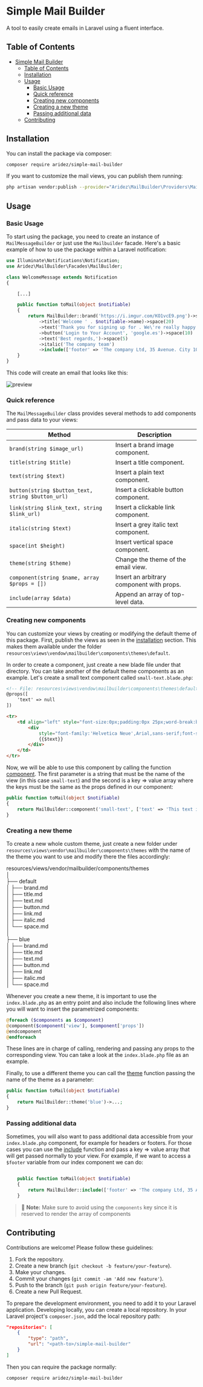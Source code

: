 # Simple Mail Builder

A tool to easily create emails in Laravel using a fluent interface.

## Table of Contents

- [Simple Mail Builder](#simple-mail-builder)
  - [Table of Contents](#table-of-contents)
  - [Installation](#installation)
  - [Usage](#usage)
    - [Basic Usage](#basic-usage)
    - [Quick reference](#quick-reference)
    - [Creating new components](#creating-new-components)
    - [Creating a new theme](#creating-a-new-theme)
    - [Passing additional data](#passing-additional-data)
  - [Contributing](#contributing)

## Installation

You can install the package via composer:

```bash
composer require aridez/simple-mail-builder
```

If you want to customize the mail views, you can publish them running:

```bash
php artisan vendor:publish --provider="Aridez\MailBuilder\Providers\MailBuilderServiceProvider"
```

## Usage

### Basic Usage

To start using the package, you need to create an instance of `MailMessageBuilder` or just use the `Mailbuilder` facade. Here's a basic example of how to use the package within a Laravel notification:

```php
use Illuminate\Notifications\Notification;
use Aridez\MailBuilder\Facades\MailBuilder;

class WelcomeMessage extends Notification
{

    [...]

    public function toMail(object $notifiable)
    {
        return MailBuilder::brand('https://i.imgur.com/KO1vcE9.png')->space(15)
            ->title('Welcome ' . $notifiable->name)->space(20)
            ->text('Thank you for signing up for . We\'re really happy to have you! Click the link below to login to your account:')->space(10)
            ->button('Login to Your Account', 'google.es')->space(10)
            ->text('Best regards,')->space(5)
            ->italic('The company team')
            ->include(['footer' => 'The company Ltd, 35 Avenue. City 10115, USA']);
    }
}

```

This code will create an email that looks like this:

![preview](https://github.com/aridez/simple-mail-builder/raw/master/preview.jpg)

### Quick reference

The `MailMessageBuilder` class provides several methods to add components and pass data to your views:

| Method                                            | Description                              |
| ------------------------------------------------- | ---------------------------------------- |
| `brand(string $image_url)`                        | Insert a brand image component.          |
| `title(string $title)`                            | Insert a title component.                |
| `text(string $text)`                              | Insert a plain text component.           |
| `button(string $button_text, string $button_url)` | Insert a clickable button component.     |
| `link(string $link_text, string $link_url)`       | Insert a clickable link component.       |
| `italic(string $text)`                            | Insert a grey italic text component.     |
| `space(int $height)`                              | Insert vertical space component.         |
| `theme(string $theme)`                            | Change the theme of the email view.      |
| `component(string $name, array $props = [])`      | Insert an arbitrary component with props.|
| `include(array $data)`                            | Append an array of top-level data.       |

### Creating new components

You can customize your views by creating or modifying the default theme of this package. First, publish the views as seen in the [installation](#installation) section. This makes them available under the folder `resources\views\vendow\mailbuilder\components\themes\default`.

In order to create a component, just create a new blade file under that directory. You can take another of the default theme components as an example. Let's create a small text component called `small-text.blade.php`:

```html
<!-- File: resources\views\vendow\mailbuilder\components\themes\default\small-text.blade.php -->
@props([
    'text' => null
])

<tr>
    <td align="left" style="font-size:0px;padding:0px 25px;word-break:break-word;">
        <div
            style="font-family:'Helvetica Neue',Arial,sans-serif;font-size:8px;line-height:22px;text-align:left;color:#888;">
            {{$text}}
        </div>
    </td>
</tr>
```

Now, we will be able to use this component by calling the function [component](#quick-reference). The first parameter is a string that must be the name of the view (in this case `small-text`) and the second is a key => value array where the keys must be the same as the props defined in our component:

```php
public function toMail(object $notifiable)
{
    return MailBuilder::component('small-text', ['text' => 'This text is passed through the component props now!']);
}
``` 

### Creating a new theme

To create a new whole custom theme, just create a new folder under `resources\views\vendor\mailbuilder\components\themes` with the name of the theme you want to use and modify there the files accordingly:

resources/views/vendor/mailbuilder/components/themes  
│  
├── default  
│   ├── brand.md  
│   ├── title.md  
│   ├── text.md  
│   ├── button.md  
│   ├── link.md  
│   ├── italic.md  
│   └── space.md  
│  
├── blue  
│   ├── brand.md  
│   ├── title.md  
│   ├── text.md  
│   ├── button.md  
│   ├── link.md  
│   ├── italic.md  
│   └── space.md  

Whenever you create a new theme, it is important to use the `index.blade.php` as an entry point and also include the following lines where you will want to insert the parametrized components:

```php
@foreach ($components as $component)
@component($component['view'], $component['props'])
@endcomponent
@endforeach
```
These lines are in charge of calling, rendering and passing any props to the corresponding view. You can take a look at the `index.blade.php` file as an example.

Finally, to use a different theme you can call the [theme](#quick-reference) function passing the name of the theme as a parameter:

```php
public function toMail(object $notifiable)
{
    return MailBuilder::theme('blue')->...;
}
``` 

### Passing additional data

Sometimes, you will also want to pass additional data accessible from your `index.blade.php` component, for example for headers or footers. For those cases you can use the [include](#quick-reference) function and pass a key => value array that will get passed normally to your view. For example, if we want to access a `$footer` variable from our index component we can do:

```php

    public function toMail(object $notifiable)
    {
        return MailBuilder::include(['footer' => 'The company Ltd, 35 Avenue. City 10115, USA'])->...<
    }
```

> 📝 **Note:** Make sure to avoid using the `components` key since it is reserved to render the array of components

## Contributing

Contributions are welcome! Please follow these guidelines:

1. Fork the repository.
2. Create a new branch (`git checkout -b feature/your-feature`).
3. Make your changes.
4. Commit your changes (`git commit -am 'Add new feature'`).
5. Push to the branch (`git push origin feature/your-feature`).
6. Create a new Pull Request.

To prepare the development environment, you need to add it to your Laravel application. Developing locally, you can create a local repository. In your Laravel project's `composer.json`, add the local repository path:

```json
"repositories": [
    {
        "type": "path",
        "url": "<path-to>/simple-mail-builder"
    }
]
```

Then you can require the package normally:

```bash
composer require aridez/simple-mail-builder
```
